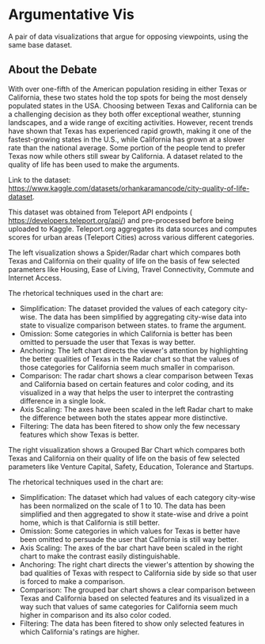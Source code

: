 # Argumentative Vis

A pair of data visualizations that argue for opposing viewpoints, using the same base dataset.


## About the Debate

With over one-fifth of the American population residing in either Texas or California, these two states hold the top spots for being the most densely populated states in the USA. Choosing between Texas and California can be a challenging decision as they both offer exceptional weather, stunning landscapes, and a wide range of exciting activities. However, recent trends have shown that Texas has experienced rapid growth, making it one of the fastest-growing states in the U.S., while California has grown at a slower rate than the national average. Some portion of the people tend to prefer Texas now while others still swear by California.
A dataset related to the quality of life has been used to make the arguments. 

Link to the dataset: https://www.kaggle.com/datasets/orhankaramancode/city-quality-of-life-dataset.

This dataset was obtained from Teleport API endpoints ( https://developers.teleport.org/api/) and pre-processed before being uploaded to Kaggle. Teleport.org aggregates its data sources and computes scores for urban areas (Teleport Cities) across various different categories.

The left visualization shows a Spider/Radar chart which compares both Texas and California on their quality of life on the basis of few selected parameters like Housing, Ease of Living, Travel Connectivity, Commute and Internet Access.

The rhetorical techniques used in the chart are:
- Simplification: The dataset provided the values of each category city-wise. The data has been simplified by aggregating city-wise data into state to visualize comparison between states. to frame the argument.
- Omission: Some categories in which California is better has been omitted to persuade the user that Texas is way better.
- Anchoring: The left chart directs the viewer's attention by highlighting the better qualities of Texas in the Radar chart so that the values of those categories for California seem much smaller in comparison.
- Comparison: The radar chart shows a clear comparison between Texas and California based on certain features and color coding, and its visualized in a way that helps the user to interpret the contrasting difference in a single look.
- Axis Scaling: The axes have been scaled in the left Radar chart to make the difference between both the states appear more distinctive.
- Filtering: The data has been fitered to show only the few necessary features which show Texas is better.

The right visualization shows a Grouped Bar Chart which compares both Texas and California on their quality of life on the basis of few selected parameters like Venture Capital, Safety, Education, Tolerance and Startups.

The rhetorical techniques used in the chart are:
- Simplification: The dataset which had values of each category city-wise has been normalized on the scale of 1 to 10. The data has been simplified and then aggregated to show it state-wise and drive a point home, which is that California is still better.
- Omission: Some categories in which values for Texas is better have been omitted to persuade the user that California is still way better.
- Axis Scaling: The axes of the bar chart have been scaled in the right chart to make the contrast easily distinguishable.
- Anchoring: The right chart directs the viewer's attention by showing the bad qualities of Texas with respect to California side by side so that user is forced to make a comparison.
- Comparison: The grouped bar chart shows a clear comparison between Texas and California based on selected features and its visualized in a way such that values of same categories for California seem much higher in comparison and its also color coded.
- Filtering: The data has been fitered to show only selected features in which California's ratings are higher. 